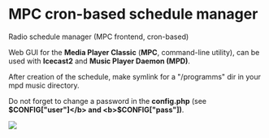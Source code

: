 MPC cron-based schedule manager
============

Radio schedule manager (MPC frontend, cron-based)

Web GUI for the <b>Media Player Classic</b> (<b>MPC</b>, command-line utility), can be used with <b>Icecast2</b> and <b>Music Player Daemon (MPD)</b>.

After creation of the schedule, make symlink for a "/programms" dir in your mpd music directory.

Do not forget to change a password in the <b>config.php</b> (see <b>$CONFIG["user"]</b> and <b>$CONFIG["pass"])</b>.


<img src="http://jsound.org/img/schedule.png">
